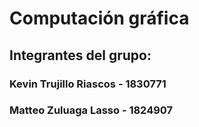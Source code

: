 # Computación gráfica

## Integrantes del grupo: 

### Kevin Trujillo Riascos - 1830771
### Matteo Zuluaga Lasso - 1824907
